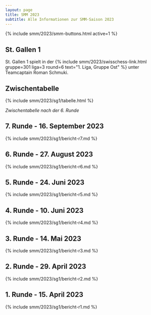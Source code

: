 ```yaml
---
layout: page
title: SMM 2023
subtitle: Alle Informationen zur SMM-Saison 2023
---
```


{% include smm/2023/smm-buttons.html active=1 %}

## St. Gallen 1

St. Gallen 1 spielt in der
{% include smm/2023/swisschess-link.html gruppe=301 liga=3 round=6 text="1. Liga, Gruppe Ost" %}
unter Teamcaptain Roman Schmuki.

## Zwischentabelle

{% include smm/2023/sg1/tabelle.html %}

_Zwischentabelle nach der 6. Runde_

## 7. Runde - 16. September 2023

{% include smm/2023/sg1/bericht-r7.md %}

## 6. Runde - 27. August 2023

{% include smm/2023/sg1/bericht-r6.md %}

## 5. Runde - 24. Juni 2023

{% include smm/2023/sg1/bericht-r5.md %}

## 4. Runde - 10. Juni 2023

{% include smm/2023/sg1/bericht-r4.md %}

## 3. Runde - 14. Mai 2023

{% include smm/2023/sg1/bericht-r3.md %}

## 2. Runde - 29. April 2023

{% include smm/2023/sg1/bericht-r2.md %}

## 1. Runde - 15. April 2023

{% include smm/2023/sg1/bericht-r1.md %}

<style>
table th, table td:nth-of-type(4) {
    white-space: nowrap;
}
</style>
